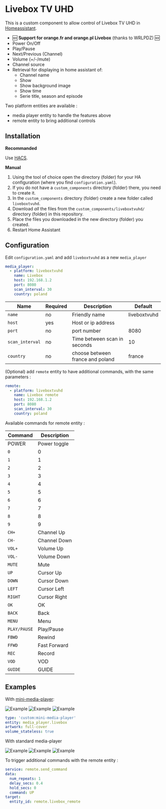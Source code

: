 # Livebox TV UHD

This is a custom component to allow control of Livebox TV UHD in [Homeassistant](https://home-assistant.io).

- :new: **Support for orange.fr and orange.pl Livebox** (thanks to WRLPDZ) :new:
- Power On/Off
- Play/Pause
- Next/Previous (Channel)
- Volume (+/-/mute)
- Channel source
- Retrieval for displaying in home assistant of:
  - Channel name
  - Show
  - Show background image
  - Show time
  - Serie title, season and episode

Two platform entities are available : 
- media player entity to handle the features above
- remote entity to bring additional controls

## Installation 

**Recommanded**

Use [HACS](https://hacs.xyz/).

**Manual**

1. Using the tool of choice open the directory (folder) for your HA configuration (where you find `configuration.yaml`).
2. If you do not have a `custom_components` directory (folder) there, you need to create it.
3. In the `custom_components` directory (folder) create a new folder called `liveboxtvuhd`.
4. Download _all_ the files from the `custom_components/liveboxtvuhd/` directory (folder) in this repository.
5. Place the files you downloaded in the new directory (folder) you created.
6. Restart Home Assistant

## Configuration

Edit `configuration.yaml` and add `liveboxtvuhd` as a new `media_player`

```yaml
media_player:
  - platform: liveboxtvuhd
    name: Livebox
    host: 192.168.1.2
    port: 8080
    scan_interval: 30
    country: poland
```
Name|Required|Description|Default
--|--|--|--
`name`|no|Friendly name|liveboxtvuhd
`host`|yes|Host or ip address| 
`port`|no|port number|8080 
`scan_interval`|no|Time between scan in seconds|10
`country`|no|choose between france and poland|france

(Optional) add `remote` entity to have additional commands, with the same parameters : 
```yaml
remote:
  - platform: liveboxtvuhd
    name: Livebox remote
    host: 192.168.1.2
    port: 8080
    scan_interval: 30
    country: poland
```

Available commands for remote entity :

Command|Description
--|--
POWER|Power toggle
`0`|0
`1`|1
`2`|2
`3`|3
`4`|4
`5`|5
`6`|6
`7`|7
`8`|8
`9`|9
`CH+`|Channel Up
`CH-`|Channel Down
`VOL+`|Volume Up
`VOL-`|Volume Down
`MUTE`|Mute
`UP`|Cursor Up
`DOWN`|Cursor Down
`LEFT`|Cursor Left
`RIGHT`|Cursor Right
`OK`|OK
`BACK`|Back
`MENU`|Menu
`PLAY/PAUSE`|Play/Pause
`FBWD`|Rewind
`FFWD`|Fast Forward
`REC`|Record
`VOD`|VOD
`GUIDE`|GUIDE

## Examples
With [mini-media-player](https://github.com/kalkih/mini-media-player):

![Example](https://github.com/AkA57/liveboxtvuhd/blob/master/screenshot/example.png)
![Example](https://github.com/AkA57/liveboxtvuhd/blob/master/screenshot/example4.png)
![Example](https://github.com/AkA57/liveboxtvuhd/blob/master/screenshot/example5.png)
```yaml
type: 'custom:mini-media-player'
entity: media_player.livebox
artwork: full-cover
volume_stateless: true
```


With standard media-player 

![Example](https://github.com/AkA57/liveboxtvuhd/blob/master/screenshot/example2.png)
![Example](https://github.com/AkA57/liveboxtvuhd/blob/master/screenshot/example3.png)
![Example](https://github.com/AkA57/liveboxtvuhd/blob/master/screenshot/example6.png)

To trigger additional commands with the remote entity :
```yaml
service: remote.send_command
data:
  num_repeats: 1
  delay_secs: 0.4
  hold_secs: 0
  command: UP
target:
  entity_id: remote.livebox_remote
```